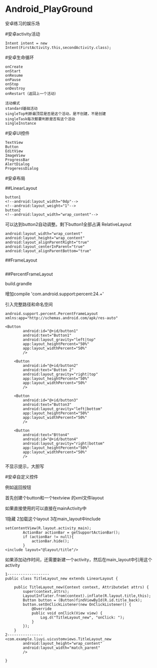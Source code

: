 # Android_PlayGround

安卓练习的娱乐场

#安卓activity活动
```
Intent intent = new 
Intent(FirstActivity.this,secondActivity.class);
```


#安卓生命循环
```
onCreate
onStart
onResume
onPause
onStop
onDestroy
onRestart（返回上一个活动）

活动模式
standard基础活动
singleTop判断最顶层是否是这个活动，是不创建，不是创建
singleTask每次都要判断是否有这个活动
singleInstance

```
#安卓UI控件
```
TextView
Button
EditView
ImageView
ProgressBar
AlertDialog
ProgeressDialog

```
#安卓布局

##LinearLayout

```
button1
<!--android:layout_width="0dp"-->
<!--android:layout_weight="1"-->
button2
<!--android:layout_width="wrap_content"-->

```
可以达到button2自动调整。剩下button1全部占满
RelativeLayout

```
android:layout_width="wrap_content"
android:layout_height="wrap_content"
android:layout_alignParentRight="true"
android:layout_centerInParent="true"
android:layout_alignParentBottom="true"
```

##FrameLayout

```

```

##PercentFrameLayout

build.grandle

增加compile 'com.android.support:percent:24.+'

引入完整路径和命名空间

```
android.support.percent.PercentFrameLayout
xmlns:app="http://schemas.android.com/apk/res-auto"

<Button
        android:id="@+id/button1"
        android:text="Button1"
        android:layout_gravity="left|top"
        app:layout_heightPercent="50%"
        app:layout_widthPercent="50%"
        />

    <Button
        android:id="@+id/button2"
        android:text="Button 2"
        android:layout_gravity="right|top"
        app:layout_heightPercent="50%"
        app:layout_widthPercent="50%"
        />

    <Button
        android:id="@+id/button3"
        android:text="Button3"
        android:layout_gravity="left|bottom"
        app:layout_heightPercent="50%"
        app:layout_widthPercent="50%"
        />

    <Button
        android:text="Btton4"
        android:id="@+id/button4"
        android:layout_gravity="right|bottom"
        app:layout_heightPercent="50%"
        app:layout_widthPercent="50%"
        />
```
不显示提示，大胆写

#安卓自定义控件

例如返回按钮

首先创建个button和一个textview  的xml文件layout

如果直接使用的可以直接在mainActivity中

1隐藏  2加载这个layout 3在main_layout中include

```
setContentView(R.layout.activity_main);
        ActionBar actionBar = getSupportActionBar();
        if (actionBar != null){
            actionBar.hide();
        }
<include layout="@layout/title"/>

```
如果添加动作时间，还需要新建一个activity，然后在main_layout中引用这个activity

```
1-------------------
public class TitleLayout_new extends LinearLayout {

    public TitleLayout_new(Context context, AttributeSet attrs) {
        super(context,attrs);
        LayoutInflater.from(context).inflate(R.layout.title,this);
        Button button = (Button)findViewById(R.id.title_back);
        button.setOnClickListener(new OnClickListener() {
            @Override
            public void onClick(View view) {
                Log.d("TitleLayout_new", "onClick: ");
            }
        });
    }
2----------------
<com.example.liuyi.uicustomviews.TitleLayout_new
        android:layout_height="wrap_content"
        android:layout_width="match_parent"
        />

}

```



